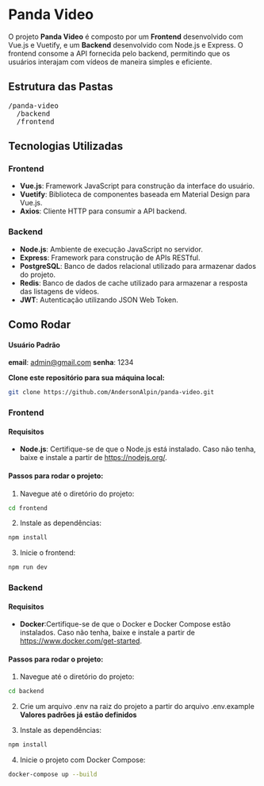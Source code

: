 # Panda Video

O projeto **Panda Video** é composto por um **Frontend** desenvolvido com Vue.js e Vuetify, e um **Backend** desenvolvido com Node.js e Express. O frontend consome a API fornecida pelo backend, permitindo que os usuários interajam com vídeos de maneira simples e eficiente.

## Estrutura das Pastas
<pre>
/panda-video
  /backend
  /frontend
</pre>

## Tecnologias Utilizadas

### Frontend
- **Vue.js**: Framework JavaScript para construção da interface do usuário.
- **Vuetify**: Biblioteca de componentes baseada em Material Design para Vue.js.
- **Axios**: Cliente HTTP para consumir a API backend.

### Backend
- **Node.js**: Ambiente de execução JavaScript no servidor.
- **Express**: Framework para construção de APIs RESTful.
- **PostgreSQL**: Banco de dados relacional utilizado para armazenar dados do projeto.
- **Redis**: Banco de dados de cache utilizado para armazenar a resposta das listagens de vídeos.
- **JWT**: Autenticação utilizando JSON Web Token.

## Como Rodar

#### Usuário Padrão
**email**: admin@gmail.com
**senha**: 1234

**Clone este repositório para sua máquina local:**
```bash
git clone https://github.com/AndersonAlpin/panda-video.git
```

### Frontend
#### Requisitos
- **Node.js**: Certifique-se de que o Node.js está instalado. Caso não tenha, baixe e instale a partir de https://nodejs.org/.

#### Passos para rodar o projeto:

1. Navegue até o diretório do projeto:
```bash
cd frontend
```

2. Instale as dependências:
```bash
npm install
```

3. Inicie o frontend:
```bash
npm run dev
```

### Backend
#### Requisitos

- **Docker**:Certifique-se de que o Docker e Docker Compose estão instalados. Caso não tenha, baixe e instale a partir de https://www.docker.com/get-started.

#### Passos para rodar o projeto:

1. Navegue até o diretório do projeto:
```bash
cd backend
```

2. Crie um arquivo .env na raiz do projeto a partir do arquivo .env.example <br>
**Valores padrões já estão definidos**

3. Instale as dependências:
```bash
npm install
```

4. Inicie o projeto com Docker Compose:
```bash
docker-compose up --build
```
